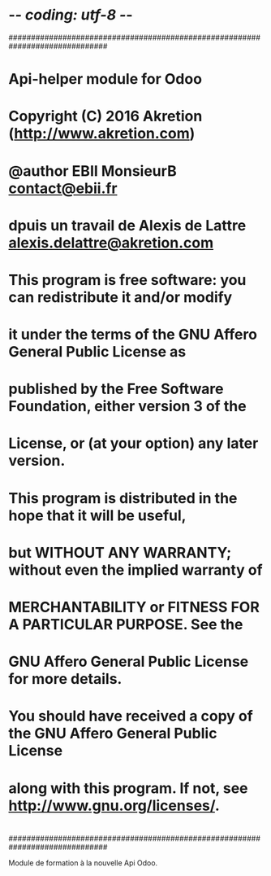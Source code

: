 # -*- coding: utf-8 -*-
##############################################################################
#
#    Api-helper module for Odoo
#    Copyright (C) 2016 Akretion (http://www.akretion.com)
#    @author EBII MonsieurB <contact@ebii.fr>
#	dpuis un travail de Alexis de Lattre <alexis.delattre@akretion.com>
#
#    This program is free software: you can redistribute it and/or modify
#    it under the terms of the GNU Affero General Public License as
#    published by the Free Software Foundation, either version 3 of the
#    License, or (at your option) any later version.
#
#    This program is distributed in the hope that it will be useful,
#    but WITHOUT ANY WARRANTY; without even the implied warranty of
#    MERCHANTABILITY or FITNESS FOR A PARTICULAR PURPOSE.  See the
#    GNU Affero General Public License for more details.
#
#    You should have received a copy of the GNU Affero General Public License
#    along with this program.  If not, see <http://www.gnu.org/licenses/>.
#
##############################################################################


Module de formation à la nouvelle Api Odoo.

